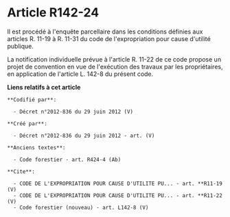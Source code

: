 # Article R142-24

Il est procédé à l'enquête parcellaire dans les conditions définies aux articles R. 11-19 à R. 11-31 du code de
l'expropriation pour cause d'utilité publique. 

La notification individuelle prévue à l'article R. 11-22 de ce code propose un projet de convention en vue de l'exécution des
travaux par les propriétaires, en application de l'article L. 142-8 du présent code.

**Liens relatifs à cet article**

	**Codifié par**:

	  - Décret n°2012-836 du 29 juin 2012 (V)

	**Créé par**:

	  - Décret n°2012-836 du 29 juin 2012 - art. (V)

	**Anciens textes**:

	  - Code forestier - art. R424-4 (Ab)

	**Cite**:

	  - CODE DE L'EXPROPRIATION POUR CAUSE D'UTILITE PU... - art. **R11-19 (V)
	  - CODE DE L'EXPROPRIATION POUR CAUSE D'UTILITE PU... - art. **R11-22 (V)
	  - Code forestier (nouveau) - art. L142-8 (V)
